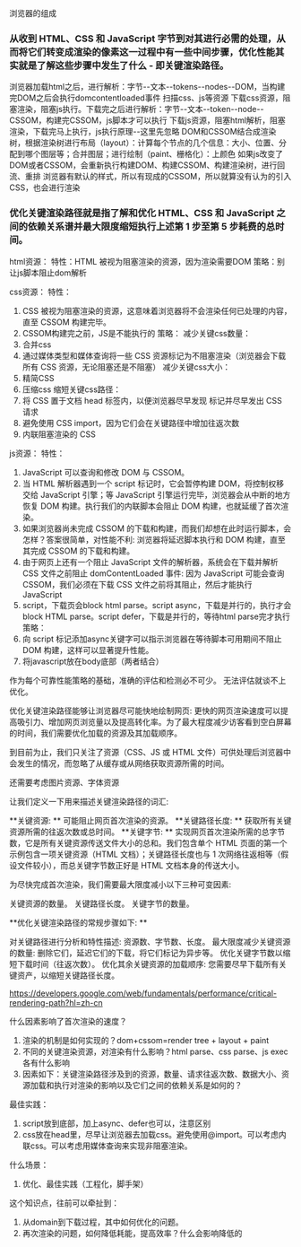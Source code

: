 <!--
 * @description: 
 * @author: xiangrong.liu
 * @Date: 2021-06-01 15:12:40
 * @LastEditors: xiangrong.liu
 * @LastEditTime: 2021-06-02 14:50:09
-->

浏览器的组成

### 从收到 HTML、CSS 和 JavaScript 字节到对其进行必需的处理，从而将它们转变成渲染的像素这一过程中有一些中间步骤，优化性能其实就是了解这些步骤中发生了什么 - 即关键渲染路径。

浏览器加载html之后，进行解析：字节--文本--tokens--nodes--DOM，当构建完DOM之后会执行domcontentloaded事件
扫描css、js等资源
下载css资源，阻塞渲染，阻塞js执行。下载完之后进行解析：字节--文本--token--node--CSSOM，构建完CSSOM，js脚本才可以执行
下载js资源，阻塞html解析，阻塞渲染，下载完马上执行，js执行原理--这里先忽略
DOM和CSSOM结合成渲染树，根据渲染树进行布局（layout）：计算每个节点的几个信息：大小、位置、分配到哪个图层等；合并图层；进行绘制（paint、栅格化）：上颜色
如果js改变了DOM或者CSSOM，会重新执行构建DOM、构建CSSOM、构建渲染树，进行回流、重排
浏览器有默认的样式，所以有现成的CSSOM，所以就算没有认为的引入CSS，也会进行渲染


### 优化关键渲染路径就是指了解和优化 HTML、CSS 和 JavaScript 之间的依赖关系谱并最大限度缩短执行上述第 1 步至第 5 步耗费的总时间。

html资源：
特性：HTML 被视为阻塞渲染的资源，因为渲染需要DOM
策略：别让js脚本阻止dom解析

css资源：
特性：
1. CSS 被视为阻塞渲染的资源，这意味着浏览器将不会渲染任何已处理的内容，直至 CSSOM 构建完毕。
2. CSSOM构建完之前，JS是不能执行的
策略：
减少关键css数量：
1. 合并css
2. 通过媒体类型和媒体查询将一些 CSS 资源标记为不阻塞渲染（浏览器会下载所有 CSS 资源，无论阻塞还是不阻塞）
减少关键css大小：
1. 精简CSS
2. 压缩css
缩短关键css路径：
1. 将 CSS 置于文档 head 标签内，以便浏览器尽早发现 <link> 标记并尽早发出 CSS 请求
2. 避免使用 CSS import，因为它们会在关键路径中增加往返次数
3. 内联阻塞渲染的 CSS
   
js资源：
特性：
1. JavaScript 可以查询和修改 DOM 与 CSSOM。
2. 当 HTML 解析器遇到一个 script 标记时，它会暂停构建 DOM，将控制权移交给 JavaScript 引擎；等 JavaScript 引擎运行完毕，浏览器会从中断的地方恢复 DOM 构建。执行我们的内联脚本会阻止 DOM 构建，也就延缓了首次渲染。
3. 如果浏览器尚未完成 CSSOM 的下载和构建，而我们却想在此时运行脚本，会怎样？答案很简单，对性能不利: 浏览器将延迟脚本执行和 DOM 构建，直至其完成 CSSOM 的下载和构建。
4. 由于网页上还有一个阻止 JavaScript 文件的解析器，系统会在下载并解析 CSS 文件之前阻止 domContentLoaded 事件: 因为 JavaScript 可能会查询 CSSOM，我们必须在下载 CSS 文件之前将其阻止，然后才能执行 JavaScript
5. script，下载页会block html parse。script async，下载是并行的，执行才会block HTML parse。script defer，下载是并行的，等待html parse完才执行
策略：
1. 向 script 标记添加async关键字可以指示浏览器在等待脚本可用期间不阻止 DOM 构建，这样可以显著提升性能。
2. 将javascript放在body底部（两者结合）

作为每个可靠性能策略的基础，准确的评估和检测必不可少。 无法评估就谈不上优化。

优化关键渲染路径能够让浏览器尽可能快地绘制网页: 更快的网页渲染速度可以提高吸引力、增加网页浏览量以及提高转化率。为了最大程度减少访客看到空白屏幕的时间，我们需要优化加载的资源及其加载顺序。


到目前为止，我们只关注了资源（CSS、JS 或 HTML 文件）可供处理后浏览器中会发生的情况，而忽略了从缓存或从网络获取资源所需的时间。

还需要考虑图片资源、字体资源

让我们定义一下用来描述关键渲染路径的词汇:

**关键资源: ** 可能阻止网页首次渲染的资源。
**关键路径长度: ** 获取所有关键资源所需的往返次数或总时间。
**关键字节: ** 实现网页首次渲染所需的总字节数，它是所有关键资源传送文件大小的总和。我们包含单个 HTML 页面的第一个示例包含一项关键资源（HTML 文档）；关键路径长度也与 1 次网络往返相等（假设文件较小），而总关键字节数正好是 HTML 文档本身的传送大小。

为尽快完成首次渲染，我们需要最大限度减小以下三种可变因素:

关键资源的数量。
关键路径长度。
关键字节的数量。

**优化关键渲染路径的常规步骤如下: **

对关键路径进行分析和特性描述: 资源数、字节数、长度。
最大限度减少关键资源的数量: 删除它们，延迟它们的下载，将它们标记为异步等。
优化关键字节数以缩短下载时间（往返次数）。
优化其余关键资源的加载顺序: 您需要尽早下载所有关键资产，以缩短关键路径长度。


https://developers.google.com/web/fundamentals/performance/critical-rendering-path?hl=zh-cn

什么因素影响了首次渲染的速度？
1. 渲染的机制是如何实现的？dom+cssom=render tree + layout + paint
2. 不同的关键渲染资源，对渲染有什么影响？html parse、css parse、js exec各有什么影响
2. 因素如下：关键渲染路径涉及到的资源，数量、请求往返次数、数据大小、资源加载和执行对渲染的影响以及它们之间的依赖关系是如何的？

最佳实践：
1. script放到底部，加上async、defer也可以，注意区别
2. css放在head里，尽早让浏览器去加载css。避免使用@import。可以考虑内联css。可以考虑用媒体查询来实现非阻塞渲染。

什么场景：
1. 优化、最佳实践（工程化，脚手架）

这个知识点，往前可以牵扯到：
1. 从domain到下载过程，其中如何优化的问题。
2. 再次渲染的问题，如何降低耗能，提高效率？什么会影响降低的
